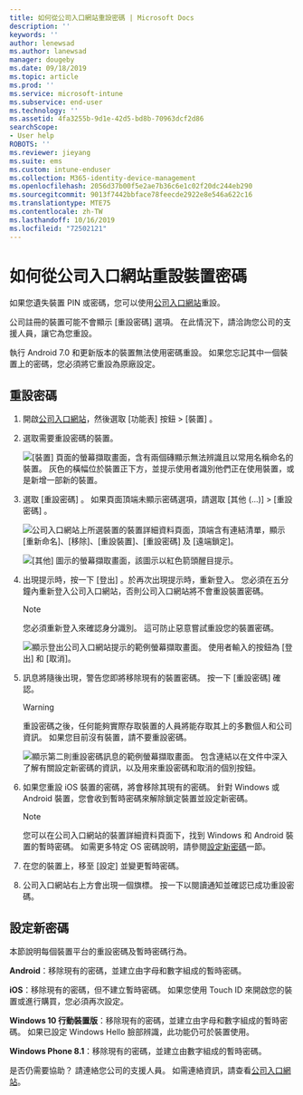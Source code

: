 ```yaml
---
title: 如何從公司入口網站重設密碼 | Microsoft Docs
description: ''
keywords: ''
author: lenewsad
ms.author: lanewsad
manager: dougeby
ms.date: 09/18/2019
ms.topic: article
ms.prod: ''
ms.service: microsoft-intune
ms.subservice: end-user
ms.technology: ''
ms.assetid: 4fa3255b-9d1e-42d5-bd8b-70963dcf2d86
searchScope:
- User help
ROBOTS: ''
ms.reviewer: jieyang
ms.suite: ems
ms.custom: intune-enduser
ms.collection: M365-identity-device-management
ms.openlocfilehash: 2056d37b00f5e2ae7b36c6e1c02f20dc244eb290
ms.sourcegitcommit: 9013f7442bbface78feecde2922e8e546a622c16
ms.translationtype: MTE75
ms.contentlocale: zh-TW
ms.lasthandoff: 10/16/2019
ms.locfileid: "72502121"
---
```

# <a name="how-to-reset-your-device-passcode-from-the-company-portal-website"></a>如何從公司入口網站重設裝置密碼

如果您遺失裝置 PIN 或密碼，您可以使用[公司入口網站](https://portal.manage.microsoft.com)重設。 

公司註冊的裝置可能不會顯示 [重設密碼] 選項。 在此情況下，請洽詢您公司的支援人員，讓它為您重設。  

執行 Android 7.0 和更新版本的裝置無法使用密碼重設。 如果您忘記其中一個裝置上的密碼，您必須將它重設為原廠設定。  

## <a name="reset-your-passcode"></a>重設密碼

1. 開啟[公司入口網站](https://portal.manage.microsoft.com)，然後選取 [功能表]  按鈕 > [裝置]  。  

2. 選取需要重設密碼的裝置。  

    ![[裝置] 頁面的螢幕擷取畫面，含有兩個磚顯示無法辨識且以常用名稱命名的裝置。 灰色的橫幅位於裝置正下方，並提示使用者識別他們正在使用裝置，或是新增一部新的裝置。](./media/rename-reset-device-step2-1808.png) 

3. 選取 [重設密碼]  。 如果頁面頂端未顯示密碼選項，請選取 [其他 (...)]   > [重設密碼]  。   

   ![公司入口網站上所選裝置的裝置詳細資料頁面，頂端含有連結清單，顯示 [重新命名]、[移除]、[重設裝置]、[重設密碼] 及 [遠端鎖定]。 ](./media/rename-reset-device-1808.png)   

    ![[其他] 圖示的螢幕擷取畫面，該圖示以紅色箭頭醒目提示。](./media/rename-reset-device-step3-more-1808.png)  

4. 出現提示時，按一下 [登出]  。於再次出現提示時，重新登入。 您必須在五分鐘內重新登入公司入口網站，否則公司入口網站將不會重設裝置密碼。  

   > [!NOTE]
   > 您必須重新登入來確認身分識別。 這可防止惡意嘗試重設您的裝置密碼。

   ![顯示登出公司入口網站提示的範例螢幕擷取畫面。 使用者輸入的按鈕為 [登出] 和 [取消]。](./media/iwp-reset-passcode-popup-1808.png)

5. 訊息將隨後出現，警告您即將移除現有的裝置密碼。 按一下 [重設密碼]  確認。  
    > [!WARNING]
    > 重設密碼之後，任何能夠實際存取裝置的人員將能存取其上的多數個人和公司資訊。 如果您目前沒有裝置，請不要重設密碼。  

   ![顯示第二則重設密碼訊息的範例螢幕擷取畫面。 包含連結以在文件中深入了解有關設定新密碼的資訊，以及用來重設密碼和取消的個別按鈕。](./media/iwp-reset-passcode-popup2-1808.png) 

6. 如果您重設 iOS 裝置的密碼，將會移除其現有的密碼。 針對 Windows 或 Android 裝置，您會收到暫時密碼來解除鎖定裝置並設定新密碼。 

   > [!NOTE]
   > 您可以在公司入口網站的裝置詳細資料頁面下，找到 Windows 和 Android 裝置的暫時密碼。 如需更多特定 OS 密碼說明，請參閱[設定新密碼](reset-your-passcode-cpwebsite.md#set-up-a-new-passcode)一節。  
   
7. 在您的裝置上，移至 [設定]  並變更暫時密碼。 

8. 公司入口網站右上方會出現一個旗標。 按一下以閱讀通知並確認已成功重設密碼。  

## <a name="set-up-a-new-passcode"></a>設定新密碼  

本節說明每個裝置平台的重設密碼及暫時密碼行為。  

**Android**：移除現有的密碼，並建立由字母和數字組成的暫時密碼。

**iOS**：移除現有的密碼，但不建立暫時密碼。 如果您使用 Touch ID 來開啟您的裝置或進行購買，您必須再次設定。  

**Windows 10 行動裝置版**：移除現有的密碼，並建立由字母和數字組成的暫時密碼。 如果已設定 Windows Hello 臉部辨識，此功能仍可於裝置使用。

**Windows Phone 8.1**：移除現有的密碼，並建立由數字組成的暫時密碼。  

是否仍需要協助？ 請連絡您公司的支援人員。 如需連絡資訊，請查看[公司入口網站](https://go.microsoft.com/fwlink/?linkid=2010980)。  
